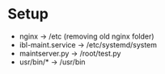 # Setup

- nginx -> /etc (removing old nginx folder)
- ibl-maint.service -> /etc/systemd/system
- maintserver.py -> /root/test.py
- usr/bin/* -> /usr/bin
